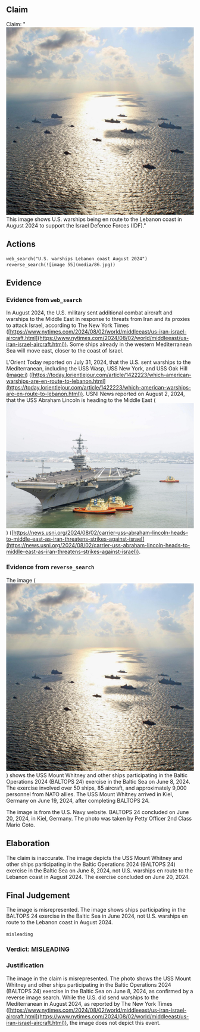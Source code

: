## Claim
Claim: "![image 55](media/86.jpg) This image shows U.S. warships being en route to the Lebanon coast in August 2024 to support the Israel Defence Forces (IDF)."

## Actions
```
web_search("U.S. warships Lebanon coast August 2024")
reverse_search(![image 55](media/86.jpg))
```

## Evidence
### Evidence from `web_search`
In August 2024, the U.S. military sent additional combat aircraft and warships to the Middle East in response to threats from Iran and its proxies to attack Israel, according to The New York Times ([https://www.nytimes.com/2024/08/02/world/middleeast/us-iran-israel-aircraft.html](https://www.nytimes.com/2024/08/02/world/middleeast/us-iran-israel-aircraft.html)). Some ships already in the western Mediterranean Sea will move east, closer to the coast of Israel.

L'Orient Today reported on July 31, 2024, that the U.S. sent warships to the Mediterranean, including the USS Wasp, USS New York, and USS Oak Hill (<image:i>) ([https://today.lorientlejour.com/article/1422223/which-american-warships-are-en-route-to-lebanon.html](https://today.lorientlejour.com/article/1422223/which-american-warships-are-en-route-to-lebanon.html)). USNI News reported on August 2, 2024, that the USS Abraham Lincoln is heading to the Middle East (![image 2308](media/2025-07-20_11-08-1753009689-800569.jpg)) ([https://news.usni.org/2024/08/02/carrier-uss-abraham-lincoln-heads-to-middle-east-as-iran-threatens-strikes-against-israel](https://news.usni.org/2024/08/02/carrier-uss-abraham-lincoln-heads-to-middle-east-as-iran-threatens-strikes-against-israel)).


### Evidence from `reverse_search`
The image (![image 55](media/86.jpg)) shows the USS Mount Whitney and other ships participating in the Baltic Operations 2024 (BALTOPS 24) exercise in the Baltic Sea on June 8, 2024. The exercise involved over 50 ships, 85 aircraft, and approximately 9,000 personnel from NATO allies. The USS Mount Whitney arrived in Kiel, Germany on June 19, 2024, after completing BALTOPS 24.

The image is from the U.S. Navy website. BALTOPS 24 concluded on June 20, 2024, in Kiel, Germany. The photo was taken by Petty Officer 2nd Class Mario Coto.


## Elaboration
The claim is inaccurate. The image depicts the USS Mount Whitney and other ships participating in the Baltic Operations 2024 (BALTOPS 24) exercise in the Baltic Sea on June 8, 2024, not U.S. warships en route to the Lebanon coast in August 2024. The exercise concluded on June 20, 2024.


## Final Judgement
The image is misrepresented. The image shows ships participating in the BALTOPS 24 exercise in the Baltic Sea in June 2024, not U.S. warships en route to the Lebanon coast in August 2024.

`misleading`

### Verdict: MISLEADING

### Justification
The image in the claim is misrepresented. The photo shows the USS Mount Whitney and other ships participating in the Baltic Operations 2024 (BALTOPS 24) exercise in the Baltic Sea on June 8, 2024, as confirmed by a reverse image search. While the U.S. did send warships to the Mediterranean in August 2024, as reported by The New York Times ([https://www.nytimes.com/2024/08/02/world/middleeast/us-iran-israel-aircraft.html](https://www.nytimes.com/2024/08/02/world/middleeast/us-iran-israel-aircraft.html)), the image does not depict this event.
